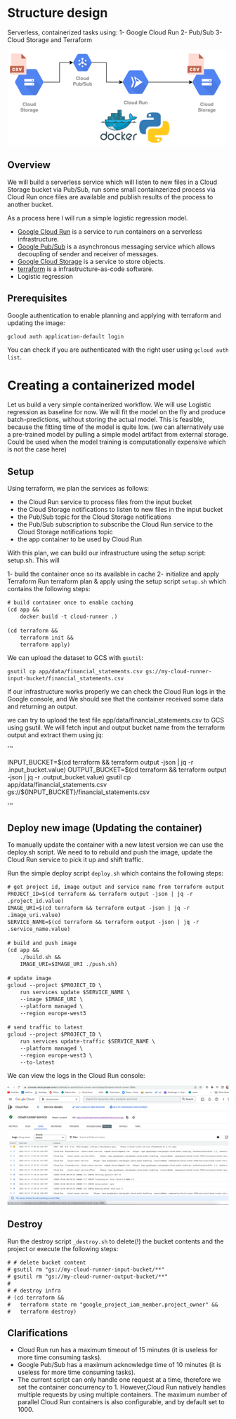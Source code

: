 # Structure design 
Serverless, containerized tasks using:
1- Google Cloud Run
2- Pub/Sub
3-Cloud Storage and Terraform

<p align="center">
  <img src="architecture.png" />
</p>

## Overview


We will build a serverless service which will listen to new files in a Cloud Storage bucket via Pub/Sub, run some small containzerized process via Cloud Run once files are available and publish results of the process to another bucket.

As a process here I will run a simple logistic regression model.

- [Google Cloud Run](https://cloud.google.com/run) is a service to run containers on a serverless infrastructure.
- [Google Pub/Sub](https://cloud.google.com/pubsub/architecture) is a asynchronous messaging service which allows decoupling of sender and receiver of messages.
- [Google Cloud Storage](https://cloud.google.com/storage) is a service to store objects.
- [terraform](https://www.terraform.io/) is a infrastructure-as-code software.
- Logistic regression


## Prerequisites

Google authentication to enable planning and applying with terraform and updating the image:

```
gcloud auth application-default login
```

You can check if you are authenticated with the right user using `gcloud auth list`.

# Creating a containerized model
Let us build a very simple containerized workflow. We will use Logistic regression as baseline for now. We will fit the model on the fly and produce batch-predictions, without storing the actual model. This is feasible, because the fitting time of the model is quite low. 
(we can alternatively use a pre-trained model by pulling a simple model artifact from external storage. Could be used when the model training is computationally expensive which is not the case here)

## Setup

Using terraform, we plan the services as follows:

- the Cloud Run service to process files from the input bucket
- the Cloud Storage notifications to listen to new files in the input bucket
- the Pub/Sub topic for the Cloud Storage notifications
- the Pub/Sub subscription to subscribe the Cloud Run service to the Cloud Storage notifications topic
- the app container to be used by Cloud Run

With this plan, we can build our infrastructure using the setup script: setup.sh. This will

1- build the container once so its available in cache
2- initialize and apply Terraform
Run terraform plan & apply using the setup script `setup.sh` which contains the following steps:

```
# build container once to enable caching
(cd app && 
	docker build -t cloud-runner .)

(cd terraform && 
	terraform init && 
	terraform apply)
```


We can upload the dataset to GCS with `gsutil`:

```
gsutil cp app/data/financial_statements.csv gs://my-cloud-runner-input-bucket/financial_statements.csv
```

If our infrastructure works properly we can check the Cloud Run logs in the Google console, and We should see that the container received some data and returning an output.

we can try to upload the test file app/data/financial_statements.csv to GCS using gsutil. We will fetch input and output bucket name from the terraform output and extract them using jq:

'''

INPUT_BUCKET=$(cd terraform && terraform output -json | jq -r .input_bucket.value)
OUTPUT_BUCKET=$(cd terraform && terraform output -json | jq -r .output_bucket.value)
gsutil cp app/data/financial_statements.csv gs://${INPUT_BUCKET}/financial_statements.csv

'''
## Deploy new image (Updating the container)

To manually update the container with a new latest version we can use the deploy.sh script. We need to to rebuild and push the image, update the Cloud Run service to pick it up and shift traffic.

Run the simple deploy script `deploy.sh` which contains the following steps:

```
# get project id, image output and service name from terraform output
PROJECT_ID=$(cd terraform && terraform output -json | jq -r .project_id.value)
IMAGE_URI=$(cd terraform && terraform output -json | jq -r .image_uri.value)
SERVICE_NAME=$(cd terraform && terraform output -json | jq -r .service_name.value)

# build and push image
(cd app && 
	./build.sh && 
	IMAGE_URI=$IMAGE_URI ./push.sh)

# update image
gcloud --project $PROJECT_ID \
	run services update $SERVICE_NAME \
	--image $IMAGE_URI \
	--platform managed \
	--region europe-west3

# send traffic to latest
gcloud --project $PROJECT_ID \
	run services update-traffic $SERVICE_NAME \
	--platform managed \
	--region europe-west3 \
	--to-latest

```
We can view the logs in the Cloud Run console:


<p align="center">
  <img src="logs.png" />
</p>


## Destroy

Run the destroy script `_destroy.sh` to delete(!) the bucket contents and the project or execute the following steps:

```
# # delete bucket content
# gsutil rm "gs://my-cloud-runner-input-bucket/**"
# gsutil rm "gs://my-cloud-runner-output-bucket/**"
# 
# # destroy infra
# (cd terraform && 
# 	terraform state rm "google_project_iam_member.project_owner" &&
# 	terraform destroy)
```

## Clarifications

- Cloud Run run has a maximum timeout of 15 minutes (it is useless for more time consuming tasks).
- Google Pub/Sub has a maximum acknowledge time of 10 minutes (it is useless for more time consuming tasks). 
- The current script can only handle one request at a time, therefore we set the container concurrency to 1. However,Cloud Run natively handles multiple requests by using multiple containers. The maximum number of parallel Cloud Run containers is also configurable, and by default set to 1000.
